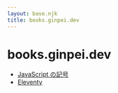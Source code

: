 ```yaml
---
layout: base.njk
title: books.ginpei.dev
---
```


# books.ginpei.dev

- [JavaScript の記号](/javascript-symbols/)
- [Eleventy](/eleventy/)
